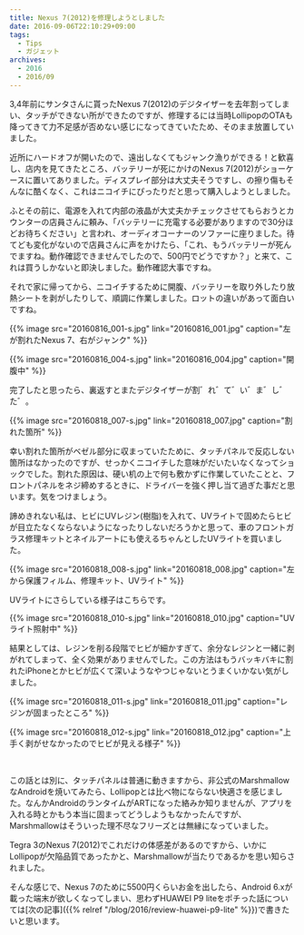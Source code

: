 ```yaml
---
title: Nexus 7(2012)を修理しようとしました
date: 2016-09-06T22:10:29+09:00
tags:
  - Tips
  - ガジェット
archives:
  - 2016
  - 2016/09
---
```


3,4年前にサンタさんに貰ったNexus 7(2012)のデジタイザーを去年割ってしまい、タッチができない所ができたのですが、修理するには当時LollipopのOTAも降ってきて力不足感が否めない感じになってきていたため、そのまま放置していました。

近所にハードオフが開いたので、遠出しなくてもジャンク漁りができる！と歓喜し、店内を見てきたところ、バッテリーが死にかけのNexus 7(2012)がショーケースに置いてありました。ディスプレイ部分は大丈夫そうですし、の擦り傷もそんなに酷くなく、これはニコイチにぴったりだと思って購入しようとしました。

ふとその前に、電源を入れて内部の液晶が大丈夫かチェックさせてもらおうとカウンターの店員さんに頼み、「バッテリーに充電する必要がありますので30分ほどお待ちください」と言われ、オーディオコーナーのソファーに座りました。待てども変化がないので店員さんに声をかけたら、「これ、もうバッテリーが死んでますね。動作確認できませんでしたので、500円でどうですか？」と来て、これは買うしかないと即決しました。動作確認大事ですね。

それで家に帰ってから、ニコイチするために開腹、バッテリーを取り外したり放熱シートを剥がしたりして、順調に作業しました。ロットの違いがあって面白いですね。

{{% image src="20160816_001-s.jpg" link="20160816_001.jpg" caption="左が割れたNexus 7、右がジャンク" %}}

{{% image src="20160816_004-s.jpg" link="20160816_004.jpg" caption="開腹中" %}}

完了したと思ったら、裏返すとまたデジタイザーが割゛れ゛て゛い゛ま゛し゛た゛。

{{% image src="20160818_007-s.jpg" link="20160818_007.jpg" caption="割れた箇所" %}}

幸い割れた箇所がベゼル部分に収まっていたために、タッチパネルで反応しない箇所はなかったのですが、せっかくニコイチした意味がだいたいなくなってショックでした。割れた原因は、硬い机の上で何も敷かずに作業していたことと、フロントパネルをネジ締めするときに、ドライバーを強く押し当て過ぎた事だと思います。気をつけましょう。

諦めきれない私は、ヒビにUVレジン(樹脂)を入れて、UVライトで固めたらヒビが目立たなくならないようになったりしないだろうかと思って、車のフロントガラス修理キットとネイルアートにも使えるちゃんとしたUVライトを買いました。

{{% image src="20160818_008-s.jpg" link="20160818_008.jpg" caption="左から保護フィルム、修理キット、UVライト" %}}

UVライトにさらしている様子はこちらです。

{{% image src="20160818_010-s.jpg" link="20160818_010.jpg" caption="UVライト照射中" %}}

結果としては、レジンを削る段階でヒビが細かすぎて、余分なレジンと一緒に剥がれてしまって、全く効果がありませんでした。この方法はもうバッキバキに割れたiPhoneとかヒビが広くて深いようなやつじゃないとうまくいかない気がしました。

{{% image src="20160818_011-s.jpg" link="20160818_011.jpg" caption="レジンが固まったところ" %}}

{{% image src="20160818_012-s.jpg" link="20160818_012.jpg" caption="上手く剥がせなかったのでヒビが見える様子" %}}

<br>

この話とは別に、タッチパネルは普通に動きますから、非公式のMarshmallowなAndroidを焼いてみたら、Lollipopとは比べ物にならない快適さを感じました。なんかAndroidのランタイムがARTになった絡みか知りませんが、アプリを入れる時とかもう本当に固まってどうしようもなかったんですが、Marshmallowはそういった理不尽なフリーズとは無縁になっていました。

Tegra 3のNexus 7(2012)でこれだけの体感差があるのですから、いかにLollipopが欠陥品質であったかと、Marshmallowが当たりであるかを思い知らされました。

そんな感じで、Nexus 7のために5500円くらいお金を出したら、Android 6.xが載った端末が欲しくなってしまい、思わずHUAWEI P9 liteをポチった話については[次の記事]({{% relref "/blog/2016/review-huawei-p9-lite" %}})で書きたいと思います。
